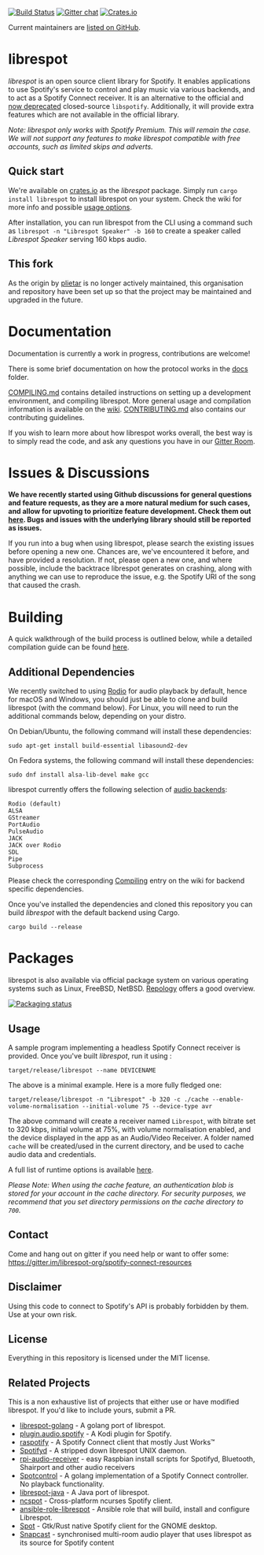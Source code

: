 [![Build Status](https://github.com/gothictomato/librespot/actions/workflows/test.yml/badge.svg)](https://github.com/gothictomato/librespot/actions)
[![Gitter chat](https://badges.gitter.im/librespot-org/librespot.png)](https://gitter.im/librespot-org/spotify-connect-resources)
[![Crates.io](https://img.shields.io/crates/v/librespot.svg)](https://crates.io/crates/librespot)

Current maintainers are [listed on GitHub](https://github.com/orgs/librespot-org/people).

# librespot
*librespot* is an open source client library for Spotify. It enables applications to use Spotify's service to control and play music via various backends, and to act as a Spotify Connect receiver. It is an alternative to the official and [now deprecated](https://pyspotify.mopidy.com/en/latest/#libspotify-s-deprecation) closed-source `libspotify`. Additionally, it will provide extra features which are not available in the official library.

_Note: librespot only works with Spotify Premium. This will remain the case. We will not support any features to make librespot compatible with free accounts, such as limited skips and adverts._

## Quick start
We're available on [crates.io](https://crates.io/crates/librespot) as the _librespot_ package. Simply run `cargo install librespot` to install librespot on your system. Check the wiki for more info and possible [usage options](https://github.com/librespot-org/librespot/wiki/Options).

After installation, you can run librespot from the CLI using a command such as `librespot -n "Librespot Speaker" -b 160` to create a speaker called _Librespot Speaker_ serving 160 kbps audio.

## This fork
As the origin by [plietar](https://github.com/plietar/) is no longer actively maintained, this organisation and repository have been set up so that the project may be maintained and upgraded in the future.

# Documentation
Documentation is currently a work in progress, contributions are welcome!

There is some brief documentation on how the protocol works in the [docs](https://github.com/librespot-org/librespot/tree/master/docs) folder.

[COMPILING.md](https://github.com/librespot-org/librespot/blob/master/COMPILING.md) contains detailed instructions on setting up a development environment, and compiling librespot. More general usage and compilation information is available on the [wiki](https://github.com/librespot-org/librespot/wiki).
[CONTRIBUTING.md](https://github.com/librespot-org/librespot/blob/master/CONTRIBUTING.md) also contains our contributing guidelines.

If you wish to learn more about how librespot works overall, the best way is to simply read the code, and ask any questions you have in our [Gitter Room](https://gitter.im/librespot-org/spotify-connect-resources).

# Issues & Discussions
**We have recently started using Github discussions for general questions and feature requests, as they are a more natural medium for such cases, and allow for upvoting to prioritize feature development. Check them out [here](https://github.com/librespot-org/librespot/discussions). Bugs and issues with the underlying library should still be reported as issues.**

If you run into a bug when using librespot, please search the existing issues before opening a new one. Chances are, we've encountered it before, and have provided a resolution. If not, please open a new one, and where possible, include the backtrace librespot generates on crashing, along with anything we can use to reproduce the issue, e.g. the Spotify URI of the song that caused the crash.

# Building
A quick walkthrough of the build process is outlined below, while a detailed compilation guide can be found [here](https://github.com/librespot-org/librespot/blob/master/COMPILING.md).

## Additional Dependencies
We recently switched to using [Rodio](https://github.com/tomaka/rodio) for audio playback by default, hence for macOS and Windows, you should just be able to clone and build librespot (with the command below).
For Linux, you will need to run the additional commands below, depending on your distro.

On Debian/Ubuntu, the following command will install these dependencies:
```shell
sudo apt-get install build-essential libasound2-dev
```

On Fedora systems, the following command will install these dependencies:
```shell
sudo dnf install alsa-lib-devel make gcc
```

librespot currently offers the following selection of [audio backends](https://github.com/librespot-org/librespot/wiki/Audio-Backends):
```
Rodio (default)
ALSA
GStreamer
PortAudio
PulseAudio
JACK
JACK over Rodio
SDL
Pipe
Subprocess
```
Please check the corresponding [Compiling](https://github.com/librespot-org/librespot/wiki/Compiling#general-dependencies) entry on the wiki for backend specific dependencies.

Once you've installed the dependencies and cloned this repository you can build *librespot* with the default backend using Cargo.
```shell
cargo build --release
```

# Packages

librespot is also available via official package system on various operating systems such as Linux, FreeBSD, NetBSD. [Repology](https://repology.org/project/librespot/versions) offers a good overview.

[![Packaging status](https://repology.org/badge/vertical-allrepos/librespot.svg)](https://repology.org/project/librespot/versions)

## Usage
A sample program implementing a headless Spotify Connect receiver is provided.
Once you've built *librespot*, run it using :
```shell
target/release/librespot --name DEVICENAME
```

The above is a minimal example. Here is a more fully fledged one:
```shell
target/release/librespot -n "Librespot" -b 320 -c ./cache --enable-volume-normalisation --initial-volume 75 --device-type avr
```
The above command will create a receiver named ```Librespot```, with bitrate set to 320 kbps, initial volume at 75%, with volume normalisation enabled, and the device displayed in the app as an Audio/Video Receiver. A folder named ```cache``` will be created/used in the current directory, and be used to cache audio data and credentials.

A full list of runtime options is available [here](https://github.com/librespot-org/librespot/wiki/Options).

_Please Note: When using the cache feature, an authentication blob is stored for your account in the cache directory. For security purposes, we recommend that you set directory permissions on the cache directory to `700`._

## Contact
Come and hang out on gitter if you need help or want to offer some:
https://gitter.im/librespot-org/spotify-connect-resources

## Disclaimer
Using this code to connect to Spotify's API is probably forbidden by them.
Use at your own risk.

## License
Everything in this repository is licensed under the MIT license.

## Related Projects
This is a non exhaustive list of projects that either use or have modified librespot. If you'd like to include yours, submit a PR.

- [librespot-golang](https://github.com/librespot-org/librespot-golang) - A golang port of librespot.
- [plugin.audio.spotify](https://github.com/marcelveldt/plugin.audio.spotify) - A Kodi plugin for Spotify.
- [raspotify](https://github.com/dtcooper/raspotify) - A Spotify Connect client that mostly Just Works™
- [Spotifyd](https://github.com/Spotifyd/spotifyd) - A stripped down librespot UNIX daemon.
- [rpi-audio-receiver](https://github.com/nicokaiser/rpi-audio-receiver) - easy Raspbian install scripts for Spotifyd, Bluetooth, Shairport and other audio receivers
- [Spotcontrol](https://github.com/badfortrains/spotcontrol) - A golang implementation of a Spotify Connect controller. No playback
functionality.
- [librespot-java](https://github.com/devgianlu/librespot-java) - A Java port of librespot.
- [ncspot](https://github.com/hrkfdn/ncspot) - Cross-platform ncurses Spotify client.
- [ansible-role-librespot](https://github.com/xMordax/ansible-role-librespot/tree/master) - Ansible role that will build, install and configure Librespot.
- [Spot](https://github.com/xou816/spot) - Gtk/Rust native Spotify client for the GNOME desktop. 
- [Snapcast](https://github.com/badaix/snapcast) - synchronised multi-room audio player that uses librespot as its source for Spotify content
